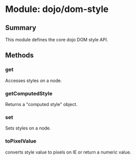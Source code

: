 # Module: dojo/dom-style

## Summary

This module defines the core dojo DOM style API.
## Methods

### get
Accesses styles on a node.

### getComputedStyle
Returns a "computed style" object.


### set
Sets styles on a node.

### toPixelValue
converts style value to pixels on IE or return a numeric value.

